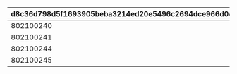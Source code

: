 |d8c36d798d5f1693905beba3214ed20e5496c2694dce966d04320eae590df3c6|18038c9ba875e588d013ee1296a22c404aa92fa0fd1ee6d22d06f324b0a54368|a85bbd2827bba05cc9114c73a7001938a7a78f71440505b2266c782555f2c1e4|a1184567393b2e66600cffd8200458b9bdd930d80e14d27f18752f539a547025|
| --- | --- | --- | --- |
|802100240|0|1|-20|
|802100241|-80|1|-20|
|802100244|0|1|-20|
|802100245|0|1|-20|